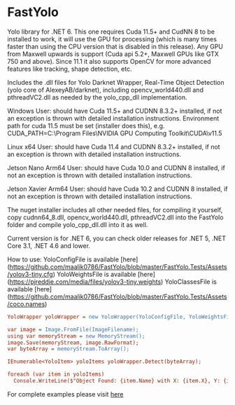 # FastYolo

Yolo library for .NET 6. This one requires Cuda 11.5+ and CudNN 8 to be installed to work, it will use the GPU for processing (which is many times faster than using the CPU version that is disabled in this release). Any GPU from Maxwell upwards is support (Cuda api 5.2+, Maxwell GPUs like GTX 750 and above). Since 11.1 it also supports OpenCV for more advanced features like tracking, shape detection, etc.
			
Includes the .dll files for Yolo Darknet Wrapper, Real-Time Object Detection (yolo core of AlexeyAB/darknet), including opencv_world440.dll and pthreadVC2.dll as needed by the yolo_cpp_dll implementation.

Windows User: should have Cuda 11.5+ and CUDNN 8.3.2+ installed, if not an exception is thrown with detailed installation instructions.
Environment path for cuda 11.5 must be set (installer does this), e.g. CUDA_PATH=C:\Program Files\NVIDIA GPU Computing Toolkit\CUDA\v11.5

Linux x64 User:  should have Cuda 11.4 and CUDNN 8.3.2+ installed, if not an exception is thrown with detailed installation instructions.

Jetson Nano Arm64 User:  should have Cuda 10.0 and CUDNN 8 installed, if not an exception is thrown with detailed installation instructions.

Jetson Xavier Arm64 User:  should have Cuda 10.2 and CUDNN 8 installed, if not an exception is thrown with detailed installation instructions.

The nuget installer includes all other needed files, for compiling it yourself, copy cudnn64_8.dll, opencv_world440.dll, pthreadVC2.dll into the FastYolo folder and compile yolo_cpp_dll.dll into it as well.

Current version is for .NET 6, you can check older releases for .NET 5, .NET Core 3.1, .NET 4.6 and lower.

How to use: 
YoloConfigFile is available [here] (https://github.com/maalik0786/FastYolo/blob/master/FastYolo.Tests/Assets/yolov3-tiny.cfg)
YoloWeightsFile is available [here] (https://pjreddie.com/media/files/yolov3-tiny.weights)
YoloClassesFile is available [here] (https://github.com/maalik0786/FastYolo/blob/master/FastYolo.Tests/Assets/coco.names)
```ini
YoloWrapper yoloWrapper = new YoloWrapper(YoloConfigFile, YoloWeightsFile, YoloClassesFile);

var image = Image.FromFile(ImageFilename);
using var memoryStream = new MemoryStream();
image.Save(memoryStream, image.RawFormat);
var byteArray = memoryStream.ToArray();

IEnumerable<YoloItem> yoloItems yoloWrapper.Detect(byteArray);

foreach (var item in yoloItems)
  Console.WriteLine($"Object Found: {item.Name} with X: {item.X}, Y: {item.Y}, Width: {item.Width}, Height: {item.Height}"); 
```
For complete examples please visit [here](https://github.com/maalik0786/FastYolo/blob/master/FastYolo.Tests/YoloWrapperTests.cs)
